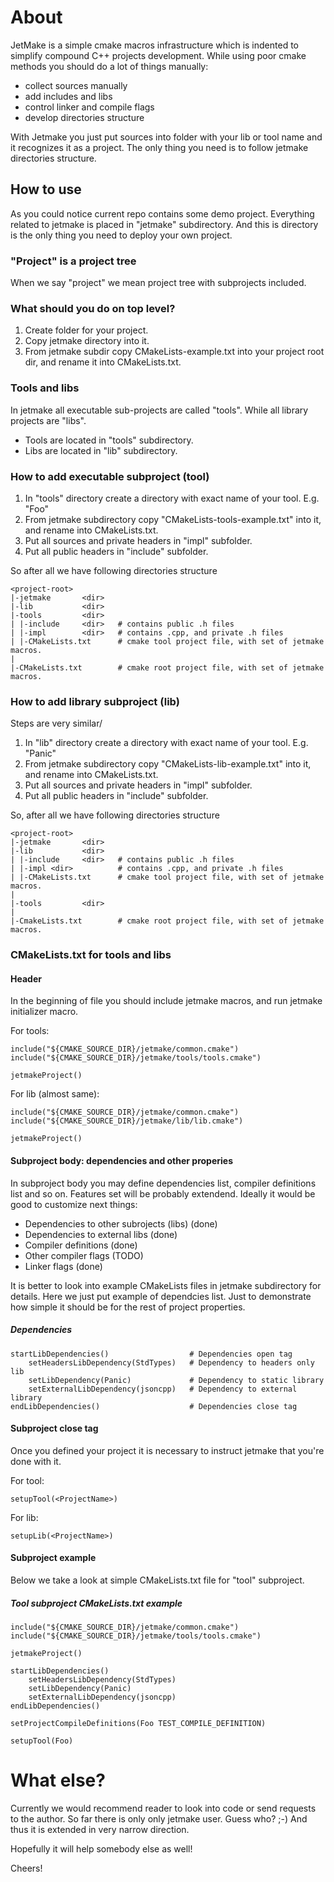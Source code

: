 # About
JetMake is a simple cmake macros infrastructure which is
indented to simplify compound C++ projects development.
While using poor cmake methods you should do a lot of things manually:
* collect sources manually
* add includes and libs
* control linker and compile flags
* develop directories structure

With Jetmake you just put sources into folder with your lib or tool name and it
recognizes it as a project.
The only thing you need is to follow jetmake directories structure.

## How to use
As you could notice current repo contains some demo project. Everything related to
jetmake is placed in "jetmake" subdirectory. And this is directory is the only thing you need to
deploy your own project.

### "Project" is a project tree
When we say "project" we mean project tree with subprojects included.
 
### What should you do on top level?
1. Create folder for your project.
2. Copy jetmake directory into it.
3. From jetmake subdir copy CMakeLists-example.txt into your project root dir, and
   rename it into CMakeLists.txt.
   
### Tools and libs
In jetmake all executable sub-projects are called "tools".
While all library projects
are "libs".
* Tools are located in "tools" subdirectory.
* Libs are located in "lib" subdirectory.
   
### How to add executable subproject (tool)

1. In "tools" directory create a directory with exact name of your tool. E.g. "Foo"
2. From jetmake subdirectory copy "CMakeLists-tools-example.txt" into it,
   and rename into CMakeLists.txt.
3. Put all sources and private headers in "impl" subfolder.
4. Put all public headers in "include" subfolder.

So after all we have following directories structure

    <project-root>
    |-jetmake       <dir>
    |-lib           <dir>
    |-tools         <dir>
    | |-include     <dir>   # contains public .h files
    | |-impl        <dir>   # contains .cpp, and private .h files
    | |-CMakeLists.txt      # cmake tool project file, with set of jetmake macros.
    |
    |-CMakeLists.txt        # cmake root project file, with set of jetmake macros.
    
### How to add library subproject (lib)

Steps are very similar/

1. In "lib" directory create a directory with exact name of your tool. E.g. "Panic"
2. From jetmake subdirectory copy "CMakeLists-lib-example.txt" into it,
   and rename into CMakeLists.txt.
3. Put all sources and private headers in "impl" subfolder.
4. Put all public headers in "include" subfolder.

So, after all we have following directories structure

    <project-root>
    |-jetmake       <dir>
    |-lib           <dir>
    | |-include     <dir>   # contains public .h files
    | |-impl <dir>          # contains .cpp, and private .h files
    | |-CMakeLists.txt      # cmake tool project file, with set of jetmake macros.
    |
    |-tools         <dir>
    |
    |-CmakeLists.txt        # cmake root project file, with set of jetmake macros.

### CMakeLists.txt for tools and libs

#### Header

In the beginning of file you should include jetmake macros, and run jetmake initializer macro.

For tools:

    include("${CMAKE_SOURCE_DIR}/jetmake/common.cmake")
    include("${CMAKE_SOURCE_DIR}/jetmake/tools/tools.cmake")

    jetmakeProject()

For lib (almost same):

    include("${CMAKE_SOURCE_DIR}/jetmake/common.cmake")
    include("${CMAKE_SOURCE_DIR}/jetmake/lib/lib.cmake")

    jetmakeProject()

#### Subproject body: dependencies and other properies

In subproject body you may define dependencies list, compiler definitions list and so on.
Features set will be probably extendend. Ideally it would be good to customize next things:

* Dependencies to other subrojects (libs) (done)
* Dependencies to external libs (done)
* Compiler definitions (done)
* Other compiler flags (TODO)
* Linker flags (done)

It is better to look into example CMakeLists files in jetmake subdirectory for details.
Here we just put example of dependcies list. Just to demonstrate how simple it should
be for the rest of project properties.

##### Dependencies

    startLibDependencies()                  # Dependencies open tag
        setHeadersLibDependency(StdTypes)   # Dependency to headers only lib
        setLibDependency(Panic)             # Dependency to static library
        setExternalLibDependency(jsoncpp)   # Dependency to external library
    endLibDependencies()                    # Dependencies close tag

#### Subproject close tag

Once you defined your project it is necessary to instruct jetmake that you're done with it.

For tool:

    setupTool(<ProjectName>)


For lib:

    setupLib(<ProjectName>)

#### Subproject example

Below we take a look at simple CMakeLists.txt file for "tool" subproject.

##### Tool subproject CMakeLists.txt example

    include("${CMAKE_SOURCE_DIR}/jetmake/common.cmake")
    include("${CMAKE_SOURCE_DIR}/jetmake/tools/tools.cmake")

    jetmakeProject()

    startLibDependencies()
        setHeadersLibDependency(StdTypes)
        setLibDependency(Panic)
        setExternalLibDependency(jsoncpp)
    endLibDependencies()

    setProjectCompileDefinitions(Foo TEST_COMPILE_DEFINITION)

    setupTool(Foo)

# What else?

Currently we would recommend reader to look into code or send requests to the author.
So far there is only only jetmake user. Guess who? ;-) And thus it is extended in
very narrow direction.

Hopefully it will help somebody else as well!

Cheers!
